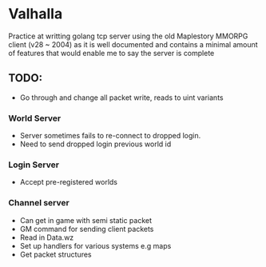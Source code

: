 # Valhalla
Practice at writting golang tcp server using the old Maplestory MMORPG client (v28 ~ 2004) as it is well documented and contains a minimal amount of features that would enable me to say the server is complete

## TODO:
- Go through and change all packet write, reads to uint variants
### World Server
- Server sometimes fails to re-connect to dropped login.
- Need to send dropped login previous world id

### Login Server
- Accept pre-registered worlds

### Channel server
- Can get in game with semi static packet
- GM command for sending client packets
- Read in Data.wz
- Set up handlers for various systems e.g maps
- Get packet structures

